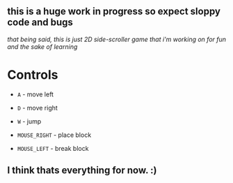## this is a huge work in progress so expect sloppy code and bugs

*that being said, this is just 2D side-scroller game that i'm working on for fun and the sake of learning*


# Controls
- `A` - move left
- `D` - move right
- `W` - jump
  
- `MOUSE_RIGHT` - place block
- `MOUSE_LEFT` - break block

## I think thats everything for now. :)
